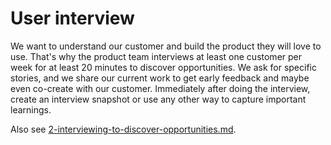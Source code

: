 # User interview

We want to understand our customer and build the product they will love to use. That's why the product team interviews at least one customer per week for at least 20 minutes to discover opportunities. We ask for specific stories, and we share our current work to get early feedback and maybe even co-create with our customer. Immediately after doing the interview, create an interview snapshot or use any other way to capture important learnings.

Also see [2-interviewing-to-discover-opportunities.md](../../habits/2-interviewing-to-discover-opportunities.md "mention").
